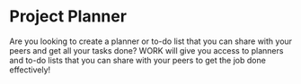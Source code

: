 # Project Planner
Are you looking to create a planner or to-do list that you can share with your peers and get all your tasks done? WORK will give you access to planners and to-do lists that you can share with your peers to get the job done effectively!